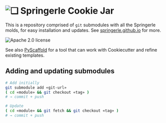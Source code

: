 # ![❏](https://raw.github.com/Springerle/springerle.github.io/master/static/img/logo-64.png) Springerle Cookie Jar

This is a repository comprised of `git` submodules with all the Springerle molds, for easy installation and updates.
See [springerle.github.io](http://springerle.github.io/) for more.

![Apache 2.0 license](http://img.shields.io/badge/license-Apache_2.0-red.svg)

See also [PyScaffold](https://github.com/blue-yonder/pyscaffold)
for a tool that can work with Cookiecutter and refine existing templates.


## Adding and updating submodules

```sh
# Add initially
git submodule add «git-url»
( cd «module» && git checkout «tag» )
# → commit + push
```

```sh
# Update
( cd «module» && git fetch && git checkout «tag» )
# → commit + push
```
